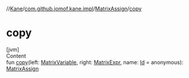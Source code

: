 //[Kane](../../index.md)/[com.github.jomof.kane.impl](../index.md)/[MatrixAssign](index.md)/[copy](copy.md)



# copy  
[jvm]  
Content  
fun [copy](copy.md)(left: [MatrixVariable](../-matrix-variable/index.md), right: [MatrixExpr](../../com.github.jomof.kane/-matrix-expr/index.md), name: [Id](../index.md#%5Bcom.github.jomof.kane.impl%2FId%2F%2F%2FPointingToDeclaration%2F%5D%2FClasslikes%2F-225615094) = anonymous): [MatrixAssign](index.md)  



